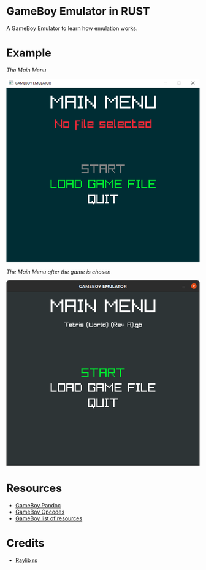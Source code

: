 # GameBoy Emulator in RUST
A GameBoy Emulator to learn how emulation works.

# Example
*The Main Menu*

![main_menu_1](assets\main_menu.png)

*The Main Menu after the game is chosen*

![main_menu_2](assets\main_menu_2.png)

# Resources
- [GameBoy Pandoc](https://gbdev.io/pandocs/)
- [GameBoy Opcodes](https://www.pastraiser.com/cpu/gameboy/gameboy_opcodes.html)
- [GameBoy list of resources](https://project-awesome.org/gbdev/awesome-gbdev)
# Credits
- [Raylib rs](https://github.com/deltaphc/raylib-rs)